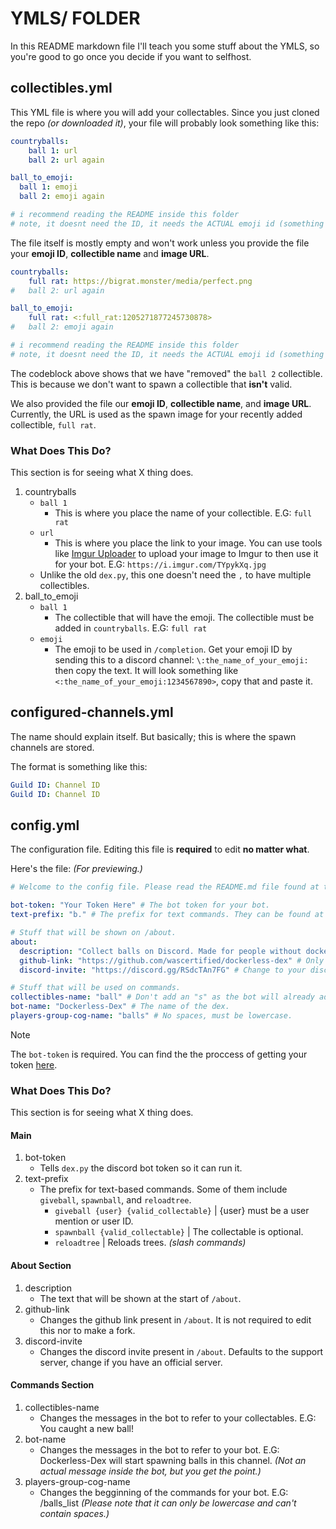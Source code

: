 # YMLS/ FOLDER
In this README markdown file I'll teach you some stuff about the YMLS, so you're good to go once you decide if you want to selfhost.

## collectibles.yml
This YML file is where you will add your collectables. Since you just cloned the repo *(or downloaded it)*, your file will probably look something like this:
```yml
countryballs:
    ball 1: url
    ball 2: url again

ball_to_emoji:
  ball 1: emoji
  ball 2: emoji again

# i recommend reading the README inside this folder
# note, it doesnt need the ID, it needs the ACTUAL emoji id (something like <:full_rat:1205271877245730878>), you can get it by doing \:emoji_name: please note that it is CasE SensItivE
```
The file itself is mostly empty and won't work unless you provide the file your **emoji ID**, **collectible name** and **image URL**.

```yml
countryballs:
    full rat: https://bigrat.monster/media/perfect.png
#   ball 2: url again

ball_to_emoji:
    full rat: <:full_rat:1205271877245730878>
#   ball 2: emoji again

# i recommend reading the README inside this folder
# note, it doesnt need the ID, it needs the ACTUAL emoji id (something like <:full_rat:1205271877245730878>), you can get it by doing \:emoji_name: please note that it is CasE SensItivE
```
The codeblock above shows that we have "removed" the `ball 2` collectible. This is because we don't want to spawn a collectible that **isn't** valid.

We also provided the file our **emoji ID**, **collectible name**, and **image URL**. Currently, the URL is used as the spawn image for your recently added collectible, `full rat`.

### What Does This Do?
This section is for seeing what X thing does.
1. countryballs
   - `ball 1`
     - This is where you place the name of your collectible. E.G: `full rat`
   - `url`
     - This is where you place the link to your image. You can use tools like [Imgur Uploader](https://img.doerig.dev/) to upload your image to Imgur to then use it for your bot. E.G: `https://i.imgur.com/TYpykXq.jpg`
   - Unlike the old `dex.py`, this one doesn't need the `,` to have multiple collectibles.
2. ball_to_emoji
   - `ball 1`
     - The collectible that will have the emoji. The collectible must be added in `countryballs`. E.G:   `full rat`
   - `emoji`
     - The emoji to be used in `/completion`. Get your emoji ID by sending this to a discord channel: `\:the_name_of_your_emoji:` then copy the text. It will look something like `<:the_name_of_your_emoji:1234567890>`, copy that and paste it.

## configured-channels.yml
The name should explain itself. But basically; this is where the spawn channels are stored.

The format is something like this:
```yml
Guild ID: Channel ID
Guild ID: Channel ID
``` 
## config.yml
The configuration file. Editing this file is **required** to edit **no matter what**.

Here's the file: *(For previewing.)*
```yml
# Welcome to the config file. Please read the README.md file found at the ymls folder.

bot-token: "Your Token Here" # The bot token for your bot.
text-prefix: "b." # The prefix for text commands. They can be found at the README file mentioned above.

# Stuff that will be shown on /about.
about:
  description: "Collect balls on Discord. Made for people without docker / pc" # Main description. I recommend editing the /about command directly.
  github-link: "https://github.com/wascertified/dockerless-dex" # Only change this if you have a fork, this is not required and can be skipped.
  discord-invite: "https://discord.gg/RSdcTAn7FG" # Change to your discord server.

# Stuff that will be used on commands.
collectibles-name: "ball" # Don't add an "s" as the bot will already add the extra "s".
bot-name: "Dockerless-Dex" # The name of the dex.
players-group-cog-name: "balls" # No spaces, must be lowercase.
```
> [!NOTE]
> The `bot-token` is required. You can find the the proccess of getting your token [here](https://youtu.be/watch?v=aI4OmIbkJH8).

### What Does This Do?
This section is for seeing what X thing does.
#### Main
1. bot-token
   - Tells `dex.py` the discord bot token so it can run it.
2. text-prefix
   - The prefix for text-based commands. Some of them include `giveball`, `spawnball`, and `reloadtree`.
     - `giveball {user} {valid_collectable}` | {user} must be a user mention or user ID.
     - `spawnball {valid_collectable}` | The collectable is optional.
     - `reloadtree` | Reloads trees. *(slash commands)*
#### About Section
1. description
   - The text that will be shown at the start of `/about`.
2. github-link
   - Changes the github link present in `/about`. It is not required to edit this nor to make a fork.
3. discord-invite
   - Changes the discord invite present in `/about`. Defaults to the support server, change if you have an official server.
#### Commands Section
1. collectibles-name
   - Changes the messages in the bot to refer to your collectables. E.G: You caught a new ball!
2. bot-name
   - Changes the messages in the bot to refer to your bot. E.G: Dockerless-Dex will start spawning balls in this channel. *(Not an actual message inside the bot, but you get the point.)*
3. players-group-cog-name
   - Changes the begginning of the commands for your bot. E.G: /balls_list *(Please note that it can only be lowercase and can't contain spaces.)*
